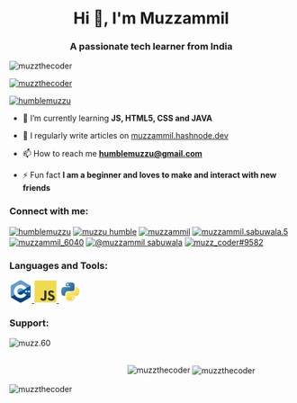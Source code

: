 <h1 align="center">Hi 👋, I'm Muzzammil</h1>
<h3 align="center">A passionate tech learner from India</h3>

<p align="left"> <img src="https://komarev.com/ghpvc/?username=muzzthecoder&label=Profile%20views&color=0e75b6&style=flat" alt="muzzthecoder" /> </p>

<p align="left"> <a href="https://github.com/ryo-ma/github-profile-trophy"><img src="https://github-profile-trophy.vercel.app/?username=muzzthecoder" alt="muzzthecoder" /></a> </p>

<p align="left"> <a href="https://twitter.com/humblemuzzu" target="blank"><img src="https://img.shields.io/twitter/follow/humblemuzzu?logo=twitter&style=for-the-badge" alt="humblemuzzu" /></a> </p>

- 🌱 I’m currently learning **JS, HTML5, CSS and JAVA**

- 📝 I regularly write articles on [muzzammil.hashnode.dev](muzzammil.hashnode.dev)

- 📫 How to reach me **humblemuzzu@gmail.com**

- ⚡ Fun fact **I am a beginner and loves to make and interact with new friends**

<h3 align="left">Connect with me:</h3>
<p align="left">
<a href="https://twitter.com/humblemuzzu" target="blank"><img align="center" src="https://raw.githubusercontent.com/rahuldkjain/github-profile-readme-generator/master/src/images/icons/Social/twitter.svg" alt="humblemuzzu" height="30" width="40" /></a>
<a href="https://linkedin.com/in/muzzu humble" target="blank"><img align="center" src="https://raw.githubusercontent.com/rahuldkjain/github-profile-readme-generator/master/src/images/icons/Social/linked-in-alt.svg" alt="muzzu humble" height="30" width="40" /></a>
<a href="https://stackoverflow.com/users/muzzammil" target="blank"><img align="center" src="https://raw.githubusercontent.com/rahuldkjain/github-profile-readme-generator/master/src/images/icons/Social/stack-overflow.svg" alt="muzzammil" height="30" width="40" /></a>
<a href="https://fb.com/muzzammil.sabuwala.5" target="blank"><img align="center" src="https://raw.githubusercontent.com/rahuldkjain/github-profile-readme-generator/master/src/images/icons/Social/facebook.svg" alt="muzzammil.sabuwala.5" height="30" width="40" /></a>
<a href="https://instagram.com/muzzammil_6040" target="blank"><img align="center" src="https://raw.githubusercontent.com/rahuldkjain/github-profile-readme-generator/master/src/images/icons/Social/instagram.svg" alt="muzzammil_6040" height="30" width="40" /></a>
<a href="https://hashnode.com/@muzzammil sabuwala" target="blank"><img align="center" src="https://raw.githubusercontent.com/rahuldkjain/github-profile-readme-generator/master/src/images/icons/Social/hashnode.svg" alt="@muzzammil sabuwala" height="30" width="40" /></a>
<a href="https://discord.gg/muzz_coder#9582" target="blank"><img align="center" src="https://raw.githubusercontent.com/rahuldkjain/github-profile-readme-generator/master/src/images/icons/Social/discord.svg" alt="muzz_coder#9582" height="30" width="40" /></a>
</p>

<h3 align="left">Languages and Tools:</h3>
<p align="left"> <a href="https://www.w3schools.com/cpp/" target="_blank" rel="noreferrer"> <img src="https://raw.githubusercontent.com/devicons/devicon/master/icons/cplusplus/cplusplus-original.svg" alt="cplusplus" width="40" height="40"/> </a> <a href="https://developer.mozilla.org/en-US/docs/Web/JavaScript" target="_blank" rel="noreferrer"> <img src="https://raw.githubusercontent.com/devicons/devicon/master/icons/javascript/javascript-original.svg" alt="javascript" width="40" height="40"/> </a> <a href="https://www.python.org" target="_blank" rel="noreferrer"> <img src="https://raw.githubusercontent.com/devicons/devicon/master/icons/python/python-original.svg" alt="python" width="40" height="40"/> </a> </p>

<h3 align="left">Support:</h3>
<p><a href="https://www.buymeacoffee.com/muzz.60"> <img align="left" src="https://cdn.buymeacoffee.com/buttons/v2/default-yellow.png" height="50" width="210" alt="muzz.60" /></a></p><br><br>

<p><img align="left" src="https://github-readme-stats.vercel.app/api/top-langs?username=muzzthecoder&show_icons=true&locale=en&layout=compact" alt="muzzthecoder" /></p>

<p>&nbsp;<img align="center" src="https://github-readme-stats.vercel.app/api?username=muzzthecoder&show_icons=true&locale=en" alt="muzzthecoder" /></p>

<p><img align="center" src="https://github-readme-streak-stats.herokuapp.com/?user=muzzthecoder&" alt="muzzthecoder" /></p>
